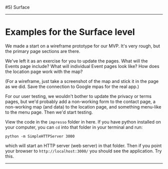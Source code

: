#5) Surface



---

# Examples for the Surface level

We made a start on a wireframe prototype for our MVP. It's very rough, but the primary page sections are there.

We've left it as an exercise for you to update the pages. What will the Events page include? What will individual Event pages look like? How does the location page work with the map?

(For a wireframe, just take a screenshot of the map and stick it in the page as we did. Save the connection to Google mpas for the real app.)

For our user testing, we wouldn't bother to update the privacy or terms pages, but we'd probably add a non-working form to the contact page, a non-working map (and data) to the location page, and something menu-like to the menu page. Then we'd start testing.

View the code in the `impresso` folder in here. If you have python installed on your computer, you can `cd` into that folder in your terminal and run:

```
python -m SimpleHTTPServer 3000
```

which will start an HTTP server (web server) in that folder. Then if you point your browser to `http://localhost:3000/` you should see the application. Try this.

---
